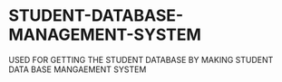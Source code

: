# STUDENT-DATABASE-MANAGEMENT-SYSTEM
USED FOR GETTING THE STUDENT DATABASE BY MAKING STUDENT DATA BASE MANGAEMENT SYSTEM
